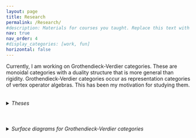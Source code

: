 ```yaml
---
layout: page
title: Research
permalink: /Research/
#description: Materials for courses you taught. Replace this text with your description.
nav: true
nav_order: 4
#display_categories: [work, fun]
horizontal: false
---
```

Currently, I am working on Grothendieck-Verdier categories. These are monoidal categories with a duality structure that is more general than rigidity. Grothendieck-Verdier categories occur as representation categories of vertex operator algebras. This has been my motivation for studying them.

<details>
<summary><h6 style="display:inline-block"><span class="font-weight-bold">Theses</span></h6></summary>

    + My [<ins>bachelor's thesis</ins>](https://drive.google.com/file/d/13EyI9eTgfvTnlHWxnKYQZ2IcJ5FZeQFS/view?usp=sharing) characterizing linearly distributive categories with invertible distributors up to Frobenius linearly distributive equivalence.
    + My [<ins>master's thesis</ins>](https://drive.google.com/file/d/1gj5UtUiXkceE_ALid8IYQCv4w3LK3G4J/view?usp=sharing) on surface diagrams for Grothendieck-Verdier categories, Frobenius algebras in linearly distributive categories, Hopf monads, Hopf algebroids, Hopf adjunctions, and Frobenius-Schur indicators for pivotal Grothendieck-Verdier categories.
</details>

<details>
<summary><h6 style="display:inline-block"><span class="font-weight-bold">Surface diagrams for Grothendieck-Verdier categories</span></h6></summary> 

Some files for the proof assistant homotopy.io:

- The signature of <a href="/assets/pdf/Monoidal_categories.hom" download="Monoidal_categories.hom">monoidal categories</a>.
- The signature of <a href="/assets/pdf/Lax_monoidal_functors.hom" download="Lax_monoidal_functors.hom">lax monoidal functors</a>.
- The signature of <a href="/assets/pdf/LD-categories.hom" download="LD-categories.hom">linearly distributive categories</a>.
- The signature of <a href="/assets/pdf/side-inverse_LD-(co)pairings.hom" download="side-inverse_LD-(co)pairings.hom">side-inverse LD-(co)pairings</a>.
- The signature of <a href="/assets/pdf/LD-Frobenius_algebras.hom" download="LD-Frobenius_algebras.hom">LD-Frobenius algebras</a>.

To use them, import the downloaded files into the beta version of [<ins>homotopy.io</ins>](https://beta.homotopy.io). Homotopy.io is a web-based proof assistant for finitely-presented globular n-categories.

Some STL files for surface diagrams from my master's thesis:

- <a href="/assets/pdf/tuning_fork.stl" download="tuning_fork.stl">Monoidal tuning fork</a>.
- <a href="/assets/pdf/Left_unitor.stl" download="Left_unitor.stl">Left unitor</a>.
- <a href="/assets/pdf/multiplication_lax-monoidal-functor.stl" download="multiplication_lax-monoidal-functor.stl">Multiplication</a> of a lax monoidal functor.
- <a href="/assets/pdf/left_distributor.stl" download="left_distributor.stl">Left distributor</a>.
- <a href="/assets/pdf/right_distributor.stl" download="right_distributor.stl">Right distributor</a>.
- Half of <a href="/assets/pdf/snake_equation-(S2).stl" download="snake_equation-(S2).stl">snake equation (S2)</a>.
- <a href="/assets/pdf/multiplication_algebra.stl" download="multiplication_algebra.stl">Multiplication</a> of an algebra.
- Half of the <a href="/assets/pdf/Associativity1.stl" download="Associativity1.stl">associativity relation</a>.
- Other half of the <a href="/assets/pdf/Associativity2.stl" download="Associativity2.stl">associativity relation</a>.
- Half of the <a href="/assets/pdf/Left_unitality.stl" download="Left_unitality.stl">left unitality relation</a>.
- Part of the <a href="/assets/pdf/Frobenius_relation-first_part.stl" download="Frobenius_relation1.stl">LD-Frobenius relation</a>.
- Other part of the <a href="/assets/pdf/Frobenius_relation-second_part.stl" download="Frobenius_relation2.stl">LD-Frobenius relation</a>.

Display your downloaded STL files here:

<iframe id="vs_iframe" src="https://www.viewstl.com/?embedded" style="border:0;margin:0;width:100%;height:100%;"></iframe>

I created the STL files with homotopy.io. Unfortunately, the STL file format does not support colors. Thus, the files for the right and left distributor are also those for the associator and its inverse.
<br>

</details>
